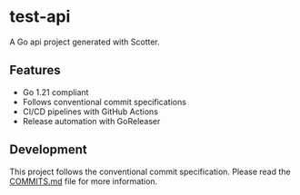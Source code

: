 # test-api

A Go api project generated with Scotter.

## Features

- Go 1.21 compliant
- Follows conventional commit specifications
- CI/CD pipelines with GitHub Actions
- Release automation with GoReleaser

## Development

This project follows the conventional commit specification. Please read the [COMMITS.md](./COMMITS.md) file for more information.
